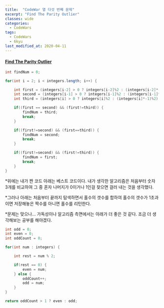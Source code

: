 ```yaml
---
title:  "CodeWar 열 다섯 번째 문제"
excerpt: "Find The Parity Outlier"
classes: wide
categories:
  - CodeWars
tags:
  - CodeWars
  - 6kyu
last_modified_at: 2020-04-11
---
```


#### [Find The Parity Outlier](https://www.codewars.com/kata/5526fc09a1bbd946250002dc)

```java
int findNum = 0;

for(int i = 2; i < integers.length; i++) {

    int first = (integers[i-2] > 0 ? integers[i-2]%2 : (integers[i-2]*-1)%2);
    int second = (integers[i-1] > 0 ? integers[i-1]%2 : (integers[i-1]*-1)%2);
    int third = (integers[i] > 0 ? integers[i]%2 : (integers[i]*-1)%2);

    if((first == second) && (first!=third)) {
        findNum = third;
        break;
    } 

    if((first!=second) && (first==third)) {
        findNum = second;
        break;
    }

    if((first!=second) && (first!=third)) {
        findNum = first;
        break;
    }
}
```

*위에는 내가 짠 코드 아래는 베스트 코드이다.  내가 생각한 알고리즘은 처음부터 숫자 3개를 비교하여 그 중 혼자 나머지가 0이거나 1인걸 찾으면 걸러 내는 것을 생각했다.

*그러나 아래는 처음부터 끝까지 탐색하면서  홀수의 갯수를 합하여   홀수의 갯수가 1초과이면 저장해놓은 짝수를 아니면 홀수를 리턴한다.

*문제는 맞으나... 가독성이나 알고리즘 측면에서는 아래가 더 좋은 것 같다. 조금 더 생각해보는 공부를 해야겠다.

```java
int odd = 0;
int even = 0;
int oddCount = 0;

for(int num : integers) {

    int rest = num % 2;

    if(rest == 0) {
        even = num;
    } else {
        oddCount++;
        odd = num;
    }
}

return oddCount > 1 ? even : odd;
```

